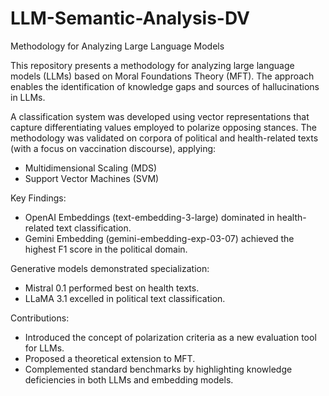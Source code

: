 # LLM-Semantic-Analysis-DV
Methodology for Analyzing Large Language Models

This repository presents a methodology for analyzing large language models (LLMs) based on Moral Foundations Theory (MFT). The approach enables the identification of knowledge gaps and sources of hallucinations in LLMs.

A classification system was developed using vector representations that capture differentiating values employed to polarize opposing stances. The methodology was validated on corpora of political and health-related texts (with a focus on vaccination discourse), applying:
- Multidimensional Scaling (MDS)
- Support Vector Machines (SVM)

Key Findings:
- OpenAI Embeddings (text-embedding-3-large) dominated in health-related text classification.
- Gemini Embedding (gemini-embedding-exp-03-07) achieved the highest F1 score in the political domain.

Generative models demonstrated specialization:
- Mistral 0.1 performed best on health texts.
- LLaMA 3.1 excelled in political text classification.

Contributions:
- Introduced the concept of polarization criteria as a new evaluation tool for LLMs.
- Proposed a theoretical extension to MFT.
- Complemented standard benchmarks by highlighting knowledge deficiencies in both LLMs and embedding models.

